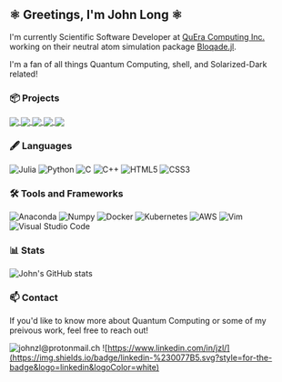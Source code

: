## ⚛️ Greetings, I'm John Long ⚛️

I'm currently Scientific Software Developer at [QuEra Computing Inc.](https://www.quera.com/) working on their neutral atom simulation package [Bloqade.jl](https://queracomputing.github.io/Bloqade.jl/dev/).

I'm a fan of all things Quantum Computing, shell, and Solarized-Dark related!


### 📦 Projects
<a href=https://github.com/QuEraComputing/Bloqade.jl>
    <img align="center" src="https://github-readme-stats.vercel.app/api/pin/?username=QuEraComputing&repo=Bloqade.jl&show_owner=true&theme=solarized-dark">
</a>
<a href="https://github.com/aws/amazon-braket-examples">
    <img align="center"
    src="https://github-readme-stats.vercel.app/api/pin/?username=aws&repo=amazon-braket-examples&show_owner=true&theme=solarized-dark">
</a>
<a href="https://github.com/IffTech/GSG-Morph">
    <img align="center"
    src="https://github-readme-stats.vercel.app/api/pin/?username=IffTech&repo=GSG-Morph&show_owner=true&theme=solarized-dark">
</a>
<a href="https://github.com/IffTech/Boson-Sampling">
    <img align="center"
    src="https://github-readme-stats.vercel.app/api/pin/?username=IffTech&repo=Boson-Sampling&show_owner=true&theme=solarized-dark">
</a>
<a href="https://github.com/IffTech/UCLA-Qiskit-Intro">
    <img align="center"
    src="https://github-readme-stats.vercel.app/api/pin/?username=IffTech&repo=UCLA-Qiskit-Intro&show_owner=true&theme=solarized-dark">
</a>

### 🖋️ Languages
![Julia](https://img.shields.io/badge/-Julia-9558B2?style=for-the-badge&logo=julia&logoColor=white)
![Python](https://img.shields.io/badge/python-3670A0?style=for-the-badge&logo=python&logoColor=ffdd54)
![C](https://img.shields.io/badge/c-%2300599C.svg?style=for-the-badge&logo=c&logoColor=white)
![C++](https://img.shields.io/badge/c++-%2300599C.svg?style=for-the-badge&logo=c%2B%2B&logoColor=white)
![HTML5](https://img.shields.io/badge/html5-%23E34F26.svg?style=for-the-badge&logo=html5&logoColor=white)
![CSS3](https://img.shields.io/badge/css3-%231572B6.svg?style=for-the-badge&logo=css3&logoColor=white)

### 🛠️ Tools and Frameworks
![Anaconda](https://img.shields.io/badge/Anaconda-%2344A833.svg?style=for-the-badge&logo=anaconda&logoColor=white)
![Numpy](https://img.shields.io/badge/Numpy-777BB4?style=for-the-badge&logo=numpy&logoColor=white)
![Docker](https://img.shields.io/badge/docker-%230db7ed.svg?style=for-the-badge&logo=docker&logoColor=white)
![Kubernetes](https://img.shields.io/badge/kubernetes-326ce5.svg?&style=for-the-badge&logo=kubernetes&logoColor=white)
![AWS](https://img.shields.io/badge/AWS-%23FF9900.svg?style=for-the-badge&logo=amazon-aws&logoColor=white)
![Vim](https://img.shields.io/badge/VIM-%2311AB00.svg?style=for-the-badge&logo=vim&logoColor=white)
![Visual Studio Code](https://img.shields.io/badge/Visual%20Studio%20Code-0078d7.svg?style=for-the-badge&logo=visual-studio-code&logoColor=white)

### 📊 Stats
![John's GitHub stats](https://github-readme-stats.vercel.app/api?username=johnzl-777&show_icons=true&theme=solarized-dark)
### 📫 Contact
If you'd like to know more about Quantum Computing or some of my preivous work, feel free to reach out!

![johnzl@protonmail.ch](https://img.shields.io/badge/ProtonMail-8B89CC?style=for-the-badge&logo=protonmail&logoColor=white)
![https://www.linkedin.com/in/jzl/](https://img.shields.io/badge/linkedin-%230077B5.svg?style=for-the-badge&logo=linkedin&logoColor=white)

